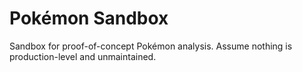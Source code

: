 # Pokémon Sandbox

Sandbox for proof-of-concept Pokémon analysis. Assume nothing is production-level and unmaintained.

